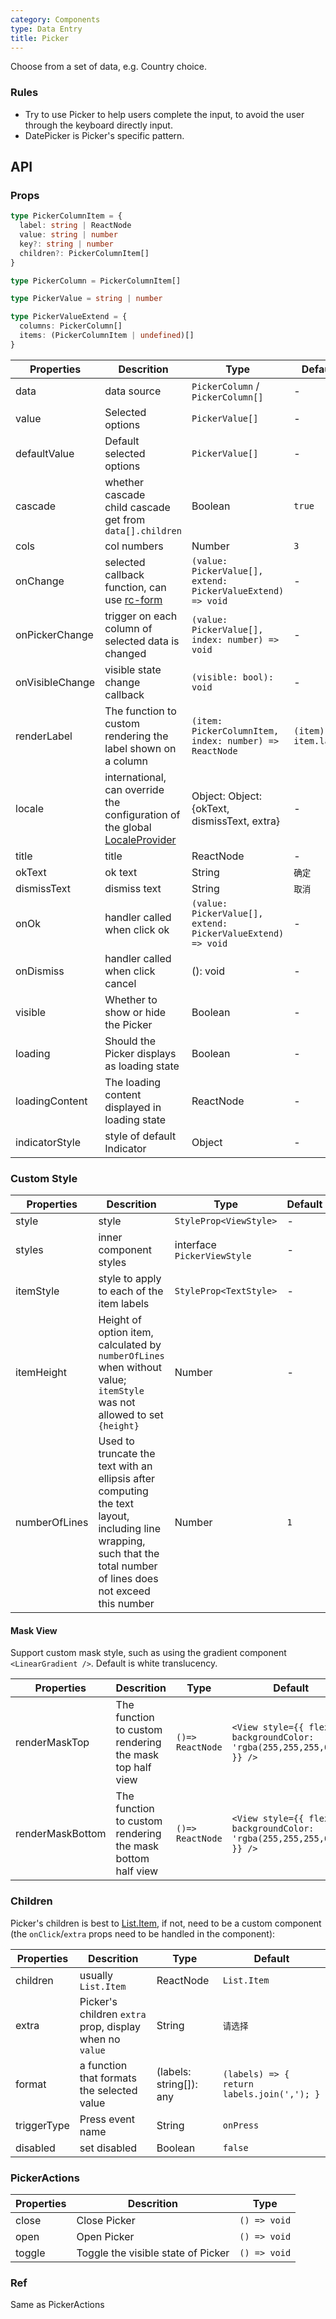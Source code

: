 ```yaml
---
category: Components
type: Data Entry
title: Picker
---
```


Choose from a set of data, e.g. Country choice.

### Rules
- Try to use Picker to help users complete the input, to avoid the user through the keyboard directly input.
- DatePicker is Picker's specific pattern.

## API

### Props

```ts
type PickerColumnItem = {
  label: string | ReactNode
  value: string | number
  key?: string | number
  children?: PickerColumnItem[]
}

type PickerColumn = PickerColumnItem[]

type PickerValue = string | number

type PickerValueExtend = {
  columns: PickerColumn[]
  items: (PickerColumnItem | undefined)[]
}
```

Properties | Descrition | Type | Default
-----------|------------|------|--------
| data     | data source     | `PickerColumn` / `PickerColumn[]` | -   |
| value    | Selected options  | `PickerValue[]`  | -   |
| defaultValue  | Default selected options  | `PickerValue[]`  | -   |
| cascade  | whether cascade <br/>child cascade get from `data[].children`   | Boolean | `true` |
| cols     | col numbers    | Number | `3` |
| onChange | selected callback function, can use [rc-form](https://github.com/react-component/form) | `(value: PickerValue[], extend: PickerValueExtend) => void`      | -   |
| onPickerChange | trigger on each column of selected data is changed   | `(value: PickerValue[], index: number) => void` | - |
| onVisibleChange  | visible state change callback    | `(visible: bool): void` |  -   |
| renderLabel | 	The function to custom rendering the label shown on a column  |   `(item: PickerColumnItem, index: number) => ReactNode`   | `(item) => item.label`  |
| locale | international, can override the configuration of the global [LocaleProvider](/components/locale-provider) | Object: Object: {okText, dismissText, extra} | - |
| title  | title | ReactNode | - |
| okText | ok text | String |  `确定`  |
| dismissText  | dismiss text | String |  `取消`  |
| onOk   | handler called when click ok  | `(value: PickerValue[], extend: PickerValueExtend) => void`  |  - |
| onDismiss  | handler called when click cancel | (): void  |  -  |
| visible  | Whether to show or hide the Picker  | Boolean | -  |
| loading  | Should the Picker displays as loading state	  | Boolean | -  |
| loadingContent  | The loading content displayed in loading state	  | ReactNode | -  |
| indicatorStyle  | style of default Indicator  | Object | -  |

### Custom Style

Properties | Descrition | Type | Default
-----------|------------|------|--------
| style    | style   | `StyleProp<ViewStyle>` | -   |
| styles   | inner component styles   | interface `PickerViewStyle` | -   |
| itemStyle| style to apply to each of the item labels   | `StyleProp<TextStyle>` | -   |
| itemHeight | Height of option item, calculated by `numberOfLines` when without value; `itemStyle` was not allowed to set `{height}`  |   Number   | -  |
| numberOfLines | Used to truncate the text with an ellipsis after computing the text layout, including line wrapping, such that the total number of lines does not exceed this number  |   Number   | `1`  |

#### Mask View

Support custom mask style, such as using the gradient component `<LinearGradient />`. Default is white translucency.

Properties | Descrition | Type | Default
-----------|------------|------|--------
| renderMaskTop | The function to custom rendering the mask top half view | `()=> ReactNode` | `<View style={{ flex: 1, backgroundColor: 'rgba(255,255,255,0.8)' }} />` |
| renderMaskBottom | The function to custom rendering the mask bottom half view | `()=> ReactNode` | `<View style={{ flex: 1, backgroundColor: 'rgba(255,255,255,0.8)' }} />` |


### Children
Picker's children is best to [List.Item](/components/list/#List.Item), if not, need to be a custom component (the `onClick`/`extra` props need to be handled in the component):

Properties | Descrition | Type | Default
-----------|------------|------|--------
| children| usually `List.Item` | ReactNode |  `List.Item`  |
| extra   | Picker's children `extra` prop, display when no `value` | String |  `请选择`  |
| format  | a function that formats the selected value	  | (labels: string[]): any | `(labels) => { return labels.join(','); } ` |
| triggerType  | Press event name | String | `onPress` |
| disabled  | set disabled	 | Boolean | `false` |

### PickerActions
Properties | Descrition | Type
-----------|------------|-----
| close    | Close Picker | `() => void` |
| open     | Open Picker  | `() => void` |
| toggle   | Toggle the visible state of Picker | `() => void` |

### Ref
Same as PickerActions

